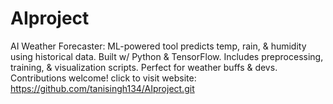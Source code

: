 # AIproject
AI Weather Forecaster: ML-powered tool predicts temp, rain, &amp; humidity using historical data. Built w/ Python &amp; TensorFlow. Includes preprocessing, training, &amp; visualization scripts. Perfect for weather buffs &amp; devs. Contributions welcome!
click to visit website: https://github.com/tanisingh134/AIproject.git
